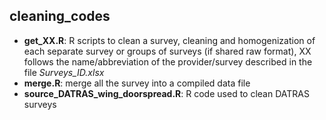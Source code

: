 ## **cleaning_codes**

* **get_XX.R**: R scripts to clean a survey, cleaning and homogenization of each separate survey or groups of surveys (if shared raw format), XX follows the name/abbreviation of the provider/survey described in the file *Surveys_ID.xlsx*
* **merge.R**: merge all the survey into a compiled data file
* **source_DATRAS_wing_doorspread.R**: R code used to clean DATRAS surveys